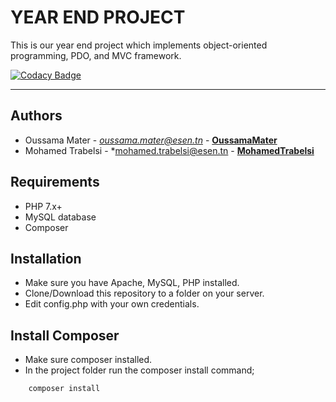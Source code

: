 # YEAR END PROJECT

This is our year end project which implements object-oriented programming, PDO, and MVC framework.

[![Codacy Badge](https://api.codacy.com/project/badge/Grade/97da994249534d3582234e9ca0c2d2d1)](https://www.codacy.com?utm_source=github.com&utm_medium=referral&utm_content=OussamaMater/PFA&utm_campaign=Badge_Grade)

---

## Authors

- Oussama Mater - *oussama.mater@esen.tn* - **[OussamaMater](https://github.com/OussamaMater)**
- Mohamed Trabelsi - *mohamed.trabelsi@esen.tn - **[MohamedTrabelsi](https://github.com/moohameed)**

## Requirements

-   PHP 7.x+
-   MySQL database
-   Composer

## Installation

-   Make sure you have Apache, MySQL, PHP installed.
-   Clone/Download this repository to a folder on your server.
-   Edit config.php with your own credentials.

## Install Composer

-   Make sure composer installed.
-   In the project folder run the composer install command;

```bash
    composer install
```
